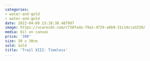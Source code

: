 ```yaml
---
categories:
- water-and-gold
- water-and-gold
date: 2022-04-09 13:18:38.487997
image: https://ucarecdn.com/c736fada-f9a1-4729-abb9-31c14cca3239/
media: Oil on canvas
price: '390'
size: 30 x 30cm
sold: Sold
title: 'Trail XIII: Timeless'
...
```

